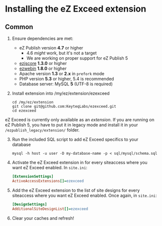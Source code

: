 Installing the eZ Exceed extension
==================================

## Common
1. Ensure dependencies are met:
    - eZ Publish version **4.7** or higher
        - 4.6 *might* work, but it's not a target
        - We are working on proper support for eZ Publish 5
    - [ezjscore](http://projects.ez.no/ezjscore "ezjscore at eZ Projects") **1.3.0** or higher
    - [ezwebin](https://github.com/ezsystems/ezwebin "ezwebin at GitHub") **1.8.0** or higher  
    - Apache version **1.3** or **2.x** in `prefork` mode
    - PHP version **5.3** or higher, 5.4 is recommended
    - Database server: MySQL **5** (UTF-8 is required)

2. Install extension into /my/ez/extension/ezexceed

    ```
    cd /my/ez/extension
    git clone git@github.com:KeyteqLabs/ezexceed.git
    cd ezexceed
    ```

eZ Exceed is currently only available as an *extension*. If you are running on eZ Publish 5, you have to put it in legacy mode and install it in your `/ezpublish_legacy/extension/` folder.

3. Run the included SQL script to add eZ Exceed specifics to your database
    
    ```
    mysql -h host -u user -D my-database-name -p < sql/mysql/schema.sql
    ```

4. Activate the eZ Exceed extension in for every siteaccess where you want eZ Exceed enabled. In `site.ini`:

    ```ini
    [ExtensionSettings]
    ActiveAccessExtensions[]=ezexceed
    ```

5. Add the eZ Exceed extension to the list of site designs for every siteaccess where you want eZ Exceed enabled. Once again, in `site.ini`:

    ```ini
    [DesignSettings]
    AdditionalSiteDesignList[]=ezexceed
    ```

6. Clear your caches and refresh!